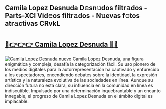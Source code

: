 ## Camila Lopez Desnuda D𝚎sn𝚞dos filtr𝚊dos - Parts-XCl Vid𝚎os filtr𝚊dos - N𝚞evas f𝚘tos atr𝚊ctivas CRvkL

# <h2><a href="http://mb7yc4.tromn.icu/?c=Camila+Lopez+Desnuda">🔗👉👉👉 Camila Lopez Desnuda 🔗🔗</a></h2>

[![Camila Lopez Desnuda nuevo](https://i.imgur.com/pEAQMta.gif)](http://mb7yc4.tromn.icu/?c=Camila+Lopez+Desnuda)
Camila Lopez Desnuda, una figura enigmática y compleja, desafía la categorización fácil. Su uso pionero de los medios digitales para la autorrepresentación ha cautivado y enfurecido a los espectadores, encendiendo debates sobre la identidad, la expresión artística y la naturaleza evolutiva de las sociedades en línea. Aunque su dirección futura no está clara, su influencia en la comunidad en línea es indiscutible. Impulsado por una determinación inquebrantable y un encanto innegable, el progreso de Camila Lopez Desnuda en el ámbito digital es implacable.

